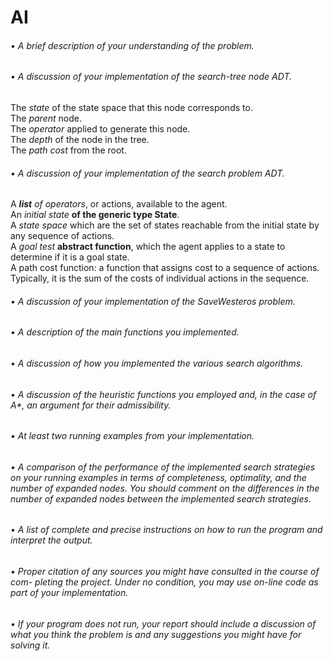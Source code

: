 # AI

###### • A brief description of your understanding of the problem.

###### • A discussion of your implementation of the search-tree node ADT.
The _state_ of the state space that this node corresponds to.  
The _parent_ node.  
The _operator_ applied to generate this node.  
The _depth_ of the node in the tree.  
The _path cost_ from the root.  

###### • A discussion of your implementation of the search problem ADT.
A _**list** of operators_, or actions, available to the agent.  
An _initial state_ **of the generic type State**.  
A _state space_ which are the set of states reachable from the initial state by any sequence of actions.  
A _goal test_ **abstract function**, which the agent applies to a state to determine if it is a goal state.  
A path cost function: a function that assigns cost to a sequence of actions. Typically, it is the sum of the costs of individual actions in the sequence.  

###### • A discussion of your implementation of the SaveWesteros problem.

###### • A description of the main functions you implemented.

###### • A discussion of how you implemented the various search algorithms.

###### • A discussion of the heuristic functions you employed and, in the case of A*, an argument for their admissibility.

###### • At least two running examples from your implementation.

###### • A comparison of the performance of the implemented search strategies on your running examples in terms of completeness, optimality, and the number of expanded nodes. You should comment on the differences in the number of expanded nodes between the implemented search strategies.

###### • A list of complete and precise instructions on how to run the program and interpret the output.

###### • Proper citation of any sources you might have consulted in the course of com- pleting the project. Under no condition, you may use on-line code as part of your implementation.

###### • If your program does not run, your report should include a discussion of what you think the problem is and any suggestions you might have for solving it.